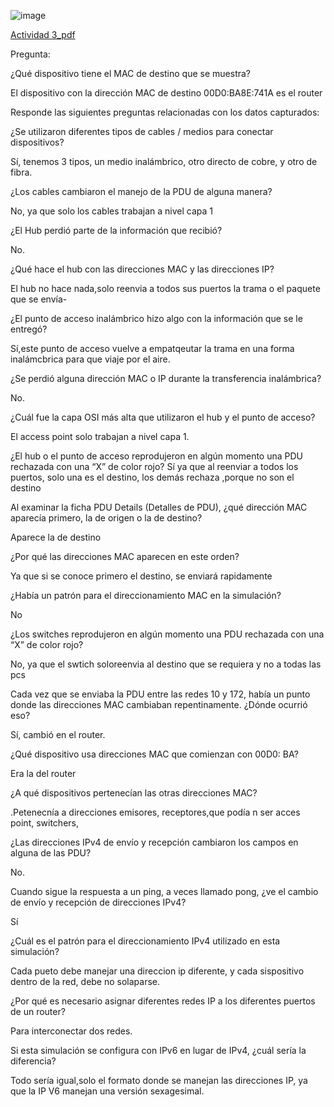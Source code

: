 ![image](https://github.com/Fx2048/COMU_REDES/assets/131219987/c26c0fc0-ebf0-48a6-8315-bd767103b205)

[Actividad 3_pdf](https://github.com/Fx2048/COMU_REDES/blob/main/TAREAS/ACTIVIDADES_PDF/Actividad3-C8280%20(1)%20(2).pdf)

Pregunta:

¿Qué dispositivo tiene el MAC de destino que se muestra?

El dispositivo con la dirección MAC de destino 00D0:BA8E:741A es el router

Responde las siguientes preguntas relacionadas con los datos capturados:

¿Se utilizaron diferentes tipos de cables / medios para conectar dispositivos?

Sí, tenemos 3 tipos, un medio inalámbrico, otro directo de cobre, y otro de fibra.

¿Los cables cambiaron el manejo de la PDU de alguna manera?

No, ya que solo los cables trabajan a nivel capa 1

¿El Hub perdió parte de la información que recibió?

No.

¿Qué hace el hub con las direcciones MAC y las direcciones IP?

El hub no hace nada,solo reenvia a todos sus puertos la trama o el paquete que se envía-

¿El punto de acceso inalámbrico hizo algo con la información que se le entregó?

Sí,este punto de acceso vuelve a empatqeutar la trama en una forma inalámcbrica para que viaje por el aire.

¿Se perdió alguna dirección MAC o IP durante la transferencia inalámbrica?

No.

¿Cuál fue la capa OSI más alta que utilizaron el hub y el punto de acceso?

El access point solo trabajan a nivel capa 1.

¿El hub o el punto de acceso reprodujeron en algún momento una PDU rechazada con una “X” de color rojo? Sí ya que al reenviar a todos los puertos, solo una es el destino, los demás rechaza ,porque no son el destino

Al examinar la ficha PDU Details (Detalles de PDU), ¿qué dirección MAC aparecía primero, la de origen o la de destino?

Aparece la de destino

¿Por qué las direcciones MAC aparecen en este orden?

Ya que si se conoce primero el destino, se enviará rapidamente

¿Había un patrón para el direccionamiento MAC en la simulación?

No

¿Los switches reprodujeron en algún momento una PDU rechazada con una “X” de color rojo?

No, ya que el swtich soloreenvia al destino que se requiera y no a todas las pcs

Cada vez que se enviaba la PDU entre las redes 10 y 172, había un punto donde las direcciones MAC cambiaban repentinamente. ¿Dónde ocurrió eso?

Sí, cambió en el router.

¿Qué dispositivo usa direcciones MAC que comienzan con 00D0: BA?

Era la del router

¿A qué dispositivos pertenecían las otras direcciones MAC?

.Petenecnía a direcciones emisores, receptores,que podía n ser acces point, switchers,

¿Las direcciones IPv4 de envío y recepción cambiaron los campos en alguna de las PDU?

No.

Cuando sigue la respuesta a un ping, a veces llamado pong, ¿ve el cambio de envío y recepción de direcciones IPv4?

Sí

¿Cuál es el patrón para el direccionamiento IPv4 utilizado en esta simulación?

Cada pueto debe manejar una direccion ip diferente, y cada sispositivo dentro de la red, debe no solaparse.

¿Por qué es necesario asignar diferentes redes IP a los diferentes puertos de un router?

Para interconectar dos redes.

Si esta simulación se configura con IPv6 en lugar de IPv4, ¿cuál sería la diferencia?

Todo sería igual,solo el formato donde se manejan las direcciones IP, ya que la IP V6 manejan una versión sexagesimal.
